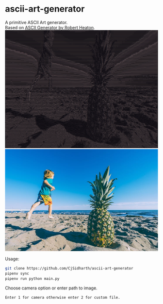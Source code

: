 # ascii-art-generator
A primitive ASCII Art generator.\
Based on [ASCII Generator by Robert Heaton](https://robertheaton.com/2018/06/12/programming-projects-for-advanced-beginners-ascii-art/). 
![ascii-text](example/pineapple-ascii.png)
![image](example/pineapple.jpg)

Usage:

```bash
git clone https://github.com/CjSidharth/ascii-art-generator
pipenv sync
pipenv run python main.py
```

Choose camera option or enter path to image.
```
Enter 1 for camera otherwise enter 2 for custom file.
```
